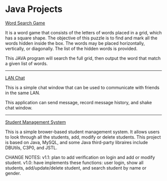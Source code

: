 # Java Projects

<a href="https://github.com/yogggithub/JavaProjects/tree/master/WordSearchGame">Word Search Game</a>

It is a word game that consists of the letters of words placed in a grid, which has a square shape. The objective of this puzzle is to find and mark all the words hidden inside the box. The words may be placed horizontally, vertically, or diagonally. The list of the hidden words is provided.

This JAVA program will search the full grid, then output the word that match a given list of words. 

<HR>

<a href="https://github.com/yogggithub/Java_Porjects/blob/master/LAN_Chat.jar">LAN Chat</a>

This is a simple chat window that can be used to communicate with friends in the same LAN.

This application can send message, record message history, and shake chat window.

<HR>

<a href="https://github.com/yogggithub/Java_Projects/tree/StudentManagementSystem">Student Management System</a>

This is a simple brower-based student management system.
It allows users to look through all the students, add, modify or delete students.
This project is based on Java, MySQL, and some Java third-party libraires include DBUtils, C3P0, and JSTL.

CHANGE NOTES:
v1.1: plan to add verification on login and add or modify student.
v1.0: have implements these functions: user login, show all students, add/update/delete student, and search student by name or gender.
